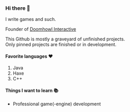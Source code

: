 ### Hi there 👋
I write games and such.

Founder of [Doomhowl Interactive](https://doomhowl-interactive.com)

This Github is mostly a graveyard of unfinished projects.<br/>
Only pinned projects are finished or in development.

#### Favorite languages ❤️
1. Java
2. Haxe
3. C++

#### Things I want to learn 📚
- Professional game(-engine) development
